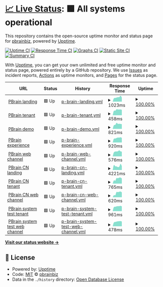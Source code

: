 # [📈 Live Status](https://pbrainbiz.github.io/upptime): <!--live status--> **🟩 All systems operational**

This repository contains the open-source uptime monitor and status page for [pbrainbiz](https://pbrainbiz.github.io/upptime), powered by [Upptime](https://github.com/upptime/upptime).

[![Uptime CI](https://github.com/pbrainbiz/upptime/workflows/Uptime%20CI/badge.svg)](https://github.com/pbrainbiz/upptime/actions?query=workflow%3A%22Uptime+CI%22)
[![Response Time CI](https://github.com/pbrainbiz/upptime/workflows/Response%20Time%20CI/badge.svg)](https://github.com/pbrainbiz/upptime/actions?query=workflow%3A%22Response+Time+CI%22)
[![Graphs CI](https://github.com/pbrainbiz/upptime/workflows/Graphs%20CI/badge.svg)](https://github.com/pbrainbiz/upptime/actions?query=workflow%3A%22Graphs+CI%22)
[![Static Site CI](https://github.com/pbrainbiz/upptime/workflows/Static%20Site%20CI/badge.svg)](https://github.com/pbrainbiz/upptime/actions?query=workflow%3A%22Static+Site+CI%22)
[![Summary CI](https://github.com/pbrainbiz/upptime/workflows/Summary%20CI/badge.svg)](https://github.com/pbrainbiz/upptime/actions?query=workflow%3A%22Summary+CI%22)

With [Upptime](https://upptime.js.org), you can get your own unlimited and free uptime monitor and status page, powered entirely by a GitHub repository. We use [Issues](https://github.com/pbrainbiz/upptime/issues) as incident reports, [Actions](https://github.com/pbrainbiz/upptime/actions) as uptime monitors, and [Pages](https://pbrainbiz.github.io/upptime) for the status page.

<!--start: status pages-->
<!-- This summary is generated by Upptime (https://github.com/upptime/upptime) -->
<!-- Do not edit this manually, your changes will be overwritten -->
<!-- prettier-ignore -->
| URL | Status | History | Response Time | Uptime |
| --- | ------ | ------- | ------------- | ------ |
| <img alt="" src="https://icons.duckduckgo.com/ip3/www.pbrain.biz.ico" height="13"> [PBrain landing](https://www.pbrain.biz) | 🟩 Up | [p-brain-landing.yml](https://github.com/pbrainbiz/upptime/commits/HEAD/history/p-brain-landing.yml) | <details><summary><img alt="Response time graph" src="./graphs/p-brain-landing/response-time-week.png" height="20"> 1023ms</summary><br><a href="https://pbrainbiz.github.io/upptime/history/p-brain-landing"><img alt="Response time 996" src="https://img.shields.io/endpoint?url=https%3A%2F%2Fraw.githubusercontent.com%2Fpbrainbiz%2Fupptime%2FHEAD%2Fapi%2Fp-brain-landing%2Fresponse-time.json"></a><br><a href="https://pbrainbiz.github.io/upptime/history/p-brain-landing"><img alt="24-hour response time 1064" src="https://img.shields.io/endpoint?url=https%3A%2F%2Fraw.githubusercontent.com%2Fpbrainbiz%2Fupptime%2FHEAD%2Fapi%2Fp-brain-landing%2Fresponse-time-day.json"></a><br><a href="https://pbrainbiz.github.io/upptime/history/p-brain-landing"><img alt="7-day response time 1023" src="https://img.shields.io/endpoint?url=https%3A%2F%2Fraw.githubusercontent.com%2Fpbrainbiz%2Fupptime%2FHEAD%2Fapi%2Fp-brain-landing%2Fresponse-time-week.json"></a><br><a href="https://pbrainbiz.github.io/upptime/history/p-brain-landing"><img alt="30-day response time 995" src="https://img.shields.io/endpoint?url=https%3A%2F%2Fraw.githubusercontent.com%2Fpbrainbiz%2Fupptime%2FHEAD%2Fapi%2Fp-brain-landing%2Fresponse-time-month.json"></a><br><a href="https://pbrainbiz.github.io/upptime/history/p-brain-landing"><img alt="1-year response time 991" src="https://img.shields.io/endpoint?url=https%3A%2F%2Fraw.githubusercontent.com%2Fpbrainbiz%2Fupptime%2FHEAD%2Fapi%2Fp-brain-landing%2Fresponse-time-year.json"></a></details> | <details><summary><a href="https://pbrainbiz.github.io/upptime/history/p-brain-landing">100.00%</a></summary><a href="https://pbrainbiz.github.io/upptime/history/p-brain-landing"><img alt="All-time uptime 100.00%" src="https://img.shields.io/endpoint?url=https%3A%2F%2Fraw.githubusercontent.com%2Fpbrainbiz%2Fupptime%2FHEAD%2Fapi%2Fp-brain-landing%2Fuptime.json"></a><br><a href="https://pbrainbiz.github.io/upptime/history/p-brain-landing"><img alt="24-hour uptime 100.00%" src="https://img.shields.io/endpoint?url=https%3A%2F%2Fraw.githubusercontent.com%2Fpbrainbiz%2Fupptime%2FHEAD%2Fapi%2Fp-brain-landing%2Fuptime-day.json"></a><br><a href="https://pbrainbiz.github.io/upptime/history/p-brain-landing"><img alt="7-day uptime 100.00%" src="https://img.shields.io/endpoint?url=https%3A%2F%2Fraw.githubusercontent.com%2Fpbrainbiz%2Fupptime%2FHEAD%2Fapi%2Fp-brain-landing%2Fuptime-week.json"></a><br><a href="https://pbrainbiz.github.io/upptime/history/p-brain-landing"><img alt="30-day uptime 100.00%" src="https://img.shields.io/endpoint?url=https%3A%2F%2Fraw.githubusercontent.com%2Fpbrainbiz%2Fupptime%2FHEAD%2Fapi%2Fp-brain-landing%2Fuptime-month.json"></a><br><a href="https://pbrainbiz.github.io/upptime/history/p-brain-landing"><img alt="1-year uptime 100.00%" src="https://img.shields.io/endpoint?url=https%3A%2F%2Fraw.githubusercontent.com%2Fpbrainbiz%2Fupptime%2FHEAD%2Fapi%2Fp-brain-landing%2Fuptime-year.json"></a></details>
| <img alt="" src="https://icons.duckduckgo.com/ip3/www.pbrain.biz.ico" height="13"> [PBrain tenant](https://www.pbrain.biz/pbrain) | 🟩 Up | [p-brain-tenant.yml](https://github.com/pbrainbiz/upptime/commits/HEAD/history/p-brain-tenant.yml) | <details><summary><img alt="Response time graph" src="./graphs/p-brain-tenant/response-time-week.png" height="20"> 458ms</summary><br><a href="https://pbrainbiz.github.io/upptime/history/p-brain-tenant"><img alt="Response time 479" src="https://img.shields.io/endpoint?url=https%3A%2F%2Fraw.githubusercontent.com%2Fpbrainbiz%2Fupptime%2FHEAD%2Fapi%2Fp-brain-tenant%2Fresponse-time.json"></a><br><a href="https://pbrainbiz.github.io/upptime/history/p-brain-tenant"><img alt="24-hour response time 491" src="https://img.shields.io/endpoint?url=https%3A%2F%2Fraw.githubusercontent.com%2Fpbrainbiz%2Fupptime%2FHEAD%2Fapi%2Fp-brain-tenant%2Fresponse-time-day.json"></a><br><a href="https://pbrainbiz.github.io/upptime/history/p-brain-tenant"><img alt="7-day response time 458" src="https://img.shields.io/endpoint?url=https%3A%2F%2Fraw.githubusercontent.com%2Fpbrainbiz%2Fupptime%2FHEAD%2Fapi%2Fp-brain-tenant%2Fresponse-time-week.json"></a><br><a href="https://pbrainbiz.github.io/upptime/history/p-brain-tenant"><img alt="30-day response time 447" src="https://img.shields.io/endpoint?url=https%3A%2F%2Fraw.githubusercontent.com%2Fpbrainbiz%2Fupptime%2FHEAD%2Fapi%2Fp-brain-tenant%2Fresponse-time-month.json"></a><br><a href="https://pbrainbiz.github.io/upptime/history/p-brain-tenant"><img alt="1-year response time 480" src="https://img.shields.io/endpoint?url=https%3A%2F%2Fraw.githubusercontent.com%2Fpbrainbiz%2Fupptime%2FHEAD%2Fapi%2Fp-brain-tenant%2Fresponse-time-year.json"></a></details> | <details><summary><a href="https://pbrainbiz.github.io/upptime/history/p-brain-tenant">100.00%</a></summary><a href="https://pbrainbiz.github.io/upptime/history/p-brain-tenant"><img alt="All-time uptime 99.99%" src="https://img.shields.io/endpoint?url=https%3A%2F%2Fraw.githubusercontent.com%2Fpbrainbiz%2Fupptime%2FHEAD%2Fapi%2Fp-brain-tenant%2Fuptime.json"></a><br><a href="https://pbrainbiz.github.io/upptime/history/p-brain-tenant"><img alt="24-hour uptime 100.00%" src="https://img.shields.io/endpoint?url=https%3A%2F%2Fraw.githubusercontent.com%2Fpbrainbiz%2Fupptime%2FHEAD%2Fapi%2Fp-brain-tenant%2Fuptime-day.json"></a><br><a href="https://pbrainbiz.github.io/upptime/history/p-brain-tenant"><img alt="7-day uptime 100.00%" src="https://img.shields.io/endpoint?url=https%3A%2F%2Fraw.githubusercontent.com%2Fpbrainbiz%2Fupptime%2FHEAD%2Fapi%2Fp-brain-tenant%2Fuptime-week.json"></a><br><a href="https://pbrainbiz.github.io/upptime/history/p-brain-tenant"><img alt="30-day uptime 100.00%" src="https://img.shields.io/endpoint?url=https%3A%2F%2Fraw.githubusercontent.com%2Fpbrainbiz%2Fupptime%2FHEAD%2Fapi%2Fp-brain-tenant%2Fuptime-month.json"></a><br><a href="https://pbrainbiz.github.io/upptime/history/p-brain-tenant"><img alt="1-year uptime 99.99%" src="https://img.shields.io/endpoint?url=https%3A%2F%2Fraw.githubusercontent.com%2Fpbrainbiz%2Fupptime%2FHEAD%2Fapi%2Fp-brain-tenant%2Fuptime-year.json"></a></details>
| <img alt="" src="https://icons.duckduckgo.com/ip3/demo.pbrain.biz.ico" height="13"> [PBrain demo](https://demo.pbrain.biz) | 🟩 Up | [p-brain-demo.yml](https://github.com/pbrainbiz/upptime/commits/HEAD/history/p-brain-demo.yml) | <details><summary><img alt="Response time graph" src="./graphs/p-brain-demo/response-time-week.png" height="20"> 821ms</summary><br><a href="https://pbrainbiz.github.io/upptime/history/p-brain-demo"><img alt="Response time 765" src="https://img.shields.io/endpoint?url=https%3A%2F%2Fraw.githubusercontent.com%2Fpbrainbiz%2Fupptime%2FHEAD%2Fapi%2Fp-brain-demo%2Fresponse-time.json"></a><br><a href="https://pbrainbiz.github.io/upptime/history/p-brain-demo"><img alt="24-hour response time 903" src="https://img.shields.io/endpoint?url=https%3A%2F%2Fraw.githubusercontent.com%2Fpbrainbiz%2Fupptime%2FHEAD%2Fapi%2Fp-brain-demo%2Fresponse-time-day.json"></a><br><a href="https://pbrainbiz.github.io/upptime/history/p-brain-demo"><img alt="7-day response time 821" src="https://img.shields.io/endpoint?url=https%3A%2F%2Fraw.githubusercontent.com%2Fpbrainbiz%2Fupptime%2FHEAD%2Fapi%2Fp-brain-demo%2Fresponse-time-week.json"></a><br><a href="https://pbrainbiz.github.io/upptime/history/p-brain-demo"><img alt="30-day response time 805" src="https://img.shields.io/endpoint?url=https%3A%2F%2Fraw.githubusercontent.com%2Fpbrainbiz%2Fupptime%2FHEAD%2Fapi%2Fp-brain-demo%2Fresponse-time-month.json"></a><br><a href="https://pbrainbiz.github.io/upptime/history/p-brain-demo"><img alt="1-year response time 764" src="https://img.shields.io/endpoint?url=https%3A%2F%2Fraw.githubusercontent.com%2Fpbrainbiz%2Fupptime%2FHEAD%2Fapi%2Fp-brain-demo%2Fresponse-time-year.json"></a></details> | <details><summary><a href="https://pbrainbiz.github.io/upptime/history/p-brain-demo">100.00%</a></summary><a href="https://pbrainbiz.github.io/upptime/history/p-brain-demo"><img alt="All-time uptime 100.00%" src="https://img.shields.io/endpoint?url=https%3A%2F%2Fraw.githubusercontent.com%2Fpbrainbiz%2Fupptime%2FHEAD%2Fapi%2Fp-brain-demo%2Fuptime.json"></a><br><a href="https://pbrainbiz.github.io/upptime/history/p-brain-demo"><img alt="24-hour uptime 100.00%" src="https://img.shields.io/endpoint?url=https%3A%2F%2Fraw.githubusercontent.com%2Fpbrainbiz%2Fupptime%2FHEAD%2Fapi%2Fp-brain-demo%2Fuptime-day.json"></a><br><a href="https://pbrainbiz.github.io/upptime/history/p-brain-demo"><img alt="7-day uptime 100.00%" src="https://img.shields.io/endpoint?url=https%3A%2F%2Fraw.githubusercontent.com%2Fpbrainbiz%2Fupptime%2FHEAD%2Fapi%2Fp-brain-demo%2Fuptime-week.json"></a><br><a href="https://pbrainbiz.github.io/upptime/history/p-brain-demo"><img alt="30-day uptime 100.00%" src="https://img.shields.io/endpoint?url=https%3A%2F%2Fraw.githubusercontent.com%2Fpbrainbiz%2Fupptime%2FHEAD%2Fapi%2Fp-brain-demo%2Fuptime-month.json"></a><br><a href="https://pbrainbiz.github.io/upptime/history/p-brain-demo"><img alt="1-year uptime 100.00%" src="https://img.shields.io/endpoint?url=https%3A%2F%2Fraw.githubusercontent.com%2Fpbrainbiz%2Fupptime%2FHEAD%2Fapi%2Fp-brain-demo%2Fuptime-year.json"></a></details>
| <img alt="" src="https://icons.duckduckgo.com/ip3/experience.pbrain.biz.ico" height="13"> [PBrain experience](https://experience.pbrain.biz/panasonic/na-s106fr1bs) | 🟩 Up | [p-brain-experience.yml](https://github.com/pbrainbiz/upptime/commits/HEAD/history/p-brain-experience.yml) | <details><summary><img alt="Response time graph" src="./graphs/p-brain-experience/response-time-week.png" height="20"> 920ms</summary><br><a href="https://pbrainbiz.github.io/upptime/history/p-brain-experience"><img alt="Response time 878" src="https://img.shields.io/endpoint?url=https%3A%2F%2Fraw.githubusercontent.com%2Fpbrainbiz%2Fupptime%2FHEAD%2Fapi%2Fp-brain-experience%2Fresponse-time.json"></a><br><a href="https://pbrainbiz.github.io/upptime/history/p-brain-experience"><img alt="24-hour response time 978" src="https://img.shields.io/endpoint?url=https%3A%2F%2Fraw.githubusercontent.com%2Fpbrainbiz%2Fupptime%2FHEAD%2Fapi%2Fp-brain-experience%2Fresponse-time-day.json"></a><br><a href="https://pbrainbiz.github.io/upptime/history/p-brain-experience"><img alt="7-day response time 920" src="https://img.shields.io/endpoint?url=https%3A%2F%2Fraw.githubusercontent.com%2Fpbrainbiz%2Fupptime%2FHEAD%2Fapi%2Fp-brain-experience%2Fresponse-time-week.json"></a><br><a href="https://pbrainbiz.github.io/upptime/history/p-brain-experience"><img alt="30-day response time 897" src="https://img.shields.io/endpoint?url=https%3A%2F%2Fraw.githubusercontent.com%2Fpbrainbiz%2Fupptime%2FHEAD%2Fapi%2Fp-brain-experience%2Fresponse-time-month.json"></a><br><a href="https://pbrainbiz.github.io/upptime/history/p-brain-experience"><img alt="1-year response time 878" src="https://img.shields.io/endpoint?url=https%3A%2F%2Fraw.githubusercontent.com%2Fpbrainbiz%2Fupptime%2FHEAD%2Fapi%2Fp-brain-experience%2Fresponse-time-year.json"></a></details> | <details><summary><a href="https://pbrainbiz.github.io/upptime/history/p-brain-experience">100.00%</a></summary><a href="https://pbrainbiz.github.io/upptime/history/p-brain-experience"><img alt="All-time uptime 100.00%" src="https://img.shields.io/endpoint?url=https%3A%2F%2Fraw.githubusercontent.com%2Fpbrainbiz%2Fupptime%2FHEAD%2Fapi%2Fp-brain-experience%2Fuptime.json"></a><br><a href="https://pbrainbiz.github.io/upptime/history/p-brain-experience"><img alt="24-hour uptime 100.00%" src="https://img.shields.io/endpoint?url=https%3A%2F%2Fraw.githubusercontent.com%2Fpbrainbiz%2Fupptime%2FHEAD%2Fapi%2Fp-brain-experience%2Fuptime-day.json"></a><br><a href="https://pbrainbiz.github.io/upptime/history/p-brain-experience"><img alt="7-day uptime 100.00%" src="https://img.shields.io/endpoint?url=https%3A%2F%2Fraw.githubusercontent.com%2Fpbrainbiz%2Fupptime%2FHEAD%2Fapi%2Fp-brain-experience%2Fuptime-week.json"></a><br><a href="https://pbrainbiz.github.io/upptime/history/p-brain-experience"><img alt="30-day uptime 100.00%" src="https://img.shields.io/endpoint?url=https%3A%2F%2Fraw.githubusercontent.com%2Fpbrainbiz%2Fupptime%2FHEAD%2Fapi%2Fp-brain-experience%2Fuptime-month.json"></a><br><a href="https://pbrainbiz.github.io/upptime/history/p-brain-experience"><img alt="1-year uptime 100.00%" src="https://img.shields.io/endpoint?url=https%3A%2F%2Fraw.githubusercontent.com%2Fpbrainbiz%2Fupptime%2FHEAD%2Fapi%2Fp-brain-experience%2Fuptime-year.json"></a></details>
| <img alt="" src="https://icons.duckduckgo.com/ip3/www.pbrain.biz.ico" height="13"> [PBrain web channel](https://www.pbrain.biz/chatbot/channelweb?id=52-107&index=0) | 🟩 Up | [p-brain-web-channel.yml](https://github.com/pbrainbiz/upptime/commits/HEAD/history/p-brain-web-channel.yml) | <details><summary><img alt="Response time graph" src="./graphs/p-brain-web-channel/response-time-week.png" height="20"> 576ms</summary><br><a href="https://pbrainbiz.github.io/upptime/history/p-brain-web-channel"><img alt="Response time 548" src="https://img.shields.io/endpoint?url=https%3A%2F%2Fraw.githubusercontent.com%2Fpbrainbiz%2Fupptime%2FHEAD%2Fapi%2Fp-brain-web-channel%2Fresponse-time.json"></a><br><a href="https://pbrainbiz.github.io/upptime/history/p-brain-web-channel"><img alt="24-hour response time 531" src="https://img.shields.io/endpoint?url=https%3A%2F%2Fraw.githubusercontent.com%2Fpbrainbiz%2Fupptime%2FHEAD%2Fapi%2Fp-brain-web-channel%2Fresponse-time-day.json"></a><br><a href="https://pbrainbiz.github.io/upptime/history/p-brain-web-channel"><img alt="7-day response time 576" src="https://img.shields.io/endpoint?url=https%3A%2F%2Fraw.githubusercontent.com%2Fpbrainbiz%2Fupptime%2FHEAD%2Fapi%2Fp-brain-web-channel%2Fresponse-time-week.json"></a><br><a href="https://pbrainbiz.github.io/upptime/history/p-brain-web-channel"><img alt="30-day response time 556" src="https://img.shields.io/endpoint?url=https%3A%2F%2Fraw.githubusercontent.com%2Fpbrainbiz%2Fupptime%2FHEAD%2Fapi%2Fp-brain-web-channel%2Fresponse-time-month.json"></a><br><a href="https://pbrainbiz.github.io/upptime/history/p-brain-web-channel"><img alt="1-year response time 548" src="https://img.shields.io/endpoint?url=https%3A%2F%2Fraw.githubusercontent.com%2Fpbrainbiz%2Fupptime%2FHEAD%2Fapi%2Fp-brain-web-channel%2Fresponse-time-year.json"></a></details> | <details><summary><a href="https://pbrainbiz.github.io/upptime/history/p-brain-web-channel">100.00%</a></summary><a href="https://pbrainbiz.github.io/upptime/history/p-brain-web-channel"><img alt="All-time uptime 99.99%" src="https://img.shields.io/endpoint?url=https%3A%2F%2Fraw.githubusercontent.com%2Fpbrainbiz%2Fupptime%2FHEAD%2Fapi%2Fp-brain-web-channel%2Fuptime.json"></a><br><a href="https://pbrainbiz.github.io/upptime/history/p-brain-web-channel"><img alt="24-hour uptime 100.00%" src="https://img.shields.io/endpoint?url=https%3A%2F%2Fraw.githubusercontent.com%2Fpbrainbiz%2Fupptime%2FHEAD%2Fapi%2Fp-brain-web-channel%2Fuptime-day.json"></a><br><a href="https://pbrainbiz.github.io/upptime/history/p-brain-web-channel"><img alt="7-day uptime 100.00%" src="https://img.shields.io/endpoint?url=https%3A%2F%2Fraw.githubusercontent.com%2Fpbrainbiz%2Fupptime%2FHEAD%2Fapi%2Fp-brain-web-channel%2Fuptime-week.json"></a><br><a href="https://pbrainbiz.github.io/upptime/history/p-brain-web-channel"><img alt="30-day uptime 100.00%" src="https://img.shields.io/endpoint?url=https%3A%2F%2Fraw.githubusercontent.com%2Fpbrainbiz%2Fupptime%2FHEAD%2Fapi%2Fp-brain-web-channel%2Fuptime-month.json"></a><br><a href="https://pbrainbiz.github.io/upptime/history/p-brain-web-channel"><img alt="1-year uptime 99.99%" src="https://img.shields.io/endpoint?url=https%3A%2F%2Fraw.githubusercontent.com%2Fpbrainbiz%2Fupptime%2FHEAD%2Fapi%2Fp-brain-web-channel%2Fuptime-year.json"></a></details>
| <img alt="" src="https://icons.duckduckgo.com/ip3/www.pbraindemo.cn.ico" height="13"> [PBrain CN landing](https://www.pbraindemo.cn) | 🟩 Up | [p-brain-cn-landing.yml](https://github.com/pbrainbiz/upptime/commits/HEAD/history/p-brain-cn-landing.yml) | <details><summary><img alt="Response time graph" src="./graphs/p-brain-cn-landing/response-time-week.png" height="20"> 4221ms</summary><br><a href="https://pbrainbiz.github.io/upptime/history/p-brain-cn-landing"><img alt="Response time 3146" src="https://img.shields.io/endpoint?url=https%3A%2F%2Fraw.githubusercontent.com%2Fpbrainbiz%2Fupptime%2FHEAD%2Fapi%2Fp-brain-cn-landing%2Fresponse-time.json"></a><br><a href="https://pbrainbiz.github.io/upptime/history/p-brain-cn-landing"><img alt="24-hour response time 10529" src="https://img.shields.io/endpoint?url=https%3A%2F%2Fraw.githubusercontent.com%2Fpbrainbiz%2Fupptime%2FHEAD%2Fapi%2Fp-brain-cn-landing%2Fresponse-time-day.json"></a><br><a href="https://pbrainbiz.github.io/upptime/history/p-brain-cn-landing"><img alt="7-day response time 4221" src="https://img.shields.io/endpoint?url=https%3A%2F%2Fraw.githubusercontent.com%2Fpbrainbiz%2Fupptime%2FHEAD%2Fapi%2Fp-brain-cn-landing%2Fresponse-time-week.json"></a><br><a href="https://pbrainbiz.github.io/upptime/history/p-brain-cn-landing"><img alt="30-day response time 4012" src="https://img.shields.io/endpoint?url=https%3A%2F%2Fraw.githubusercontent.com%2Fpbrainbiz%2Fupptime%2FHEAD%2Fapi%2Fp-brain-cn-landing%2Fresponse-time-month.json"></a><br><a href="https://pbrainbiz.github.io/upptime/history/p-brain-cn-landing"><img alt="1-year response time 3166" src="https://img.shields.io/endpoint?url=https%3A%2F%2Fraw.githubusercontent.com%2Fpbrainbiz%2Fupptime%2FHEAD%2Fapi%2Fp-brain-cn-landing%2Fresponse-time-year.json"></a></details> | <details><summary><a href="https://pbrainbiz.github.io/upptime/history/p-brain-cn-landing">100.00%</a></summary><a href="https://pbrainbiz.github.io/upptime/history/p-brain-cn-landing"><img alt="All-time uptime 99.98%" src="https://img.shields.io/endpoint?url=https%3A%2F%2Fraw.githubusercontent.com%2Fpbrainbiz%2Fupptime%2FHEAD%2Fapi%2Fp-brain-cn-landing%2Fuptime.json"></a><br><a href="https://pbrainbiz.github.io/upptime/history/p-brain-cn-landing"><img alt="24-hour uptime 100.00%" src="https://img.shields.io/endpoint?url=https%3A%2F%2Fraw.githubusercontent.com%2Fpbrainbiz%2Fupptime%2FHEAD%2Fapi%2Fp-brain-cn-landing%2Fuptime-day.json"></a><br><a href="https://pbrainbiz.github.io/upptime/history/p-brain-cn-landing"><img alt="7-day uptime 100.00%" src="https://img.shields.io/endpoint?url=https%3A%2F%2Fraw.githubusercontent.com%2Fpbrainbiz%2Fupptime%2FHEAD%2Fapi%2Fp-brain-cn-landing%2Fuptime-week.json"></a><br><a href="https://pbrainbiz.github.io/upptime/history/p-brain-cn-landing"><img alt="30-day uptime 100.00%" src="https://img.shields.io/endpoint?url=https%3A%2F%2Fraw.githubusercontent.com%2Fpbrainbiz%2Fupptime%2FHEAD%2Fapi%2Fp-brain-cn-landing%2Fuptime-month.json"></a><br><a href="https://pbrainbiz.github.io/upptime/history/p-brain-cn-landing"><img alt="1-year uptime 99.98%" src="https://img.shields.io/endpoint?url=https%3A%2F%2Fraw.githubusercontent.com%2Fpbrainbiz%2Fupptime%2FHEAD%2Fapi%2Fp-brain-cn-landing%2Fuptime-year.json"></a></details>
| <img alt="" src="https://icons.duckduckgo.com/ip3/www.pbraindemo.cn.ico" height="13"> [PBrain CN tenant](https://www.pbraindemo.cn/xiaomi-airpurifier) | 🟩 Up | [p-brain-cn-tenant.yml](https://github.com/pbrainbiz/upptime/commits/HEAD/history/p-brain-cn-tenant.yml) | <details><summary><img alt="Response time graph" src="./graphs/p-brain-cn-tenant/response-time-week.png" height="20"> 765ms</summary><br><a href="https://pbrainbiz.github.io/upptime/history/p-brain-cn-tenant"><img alt="Response time 834" src="https://img.shields.io/endpoint?url=https%3A%2F%2Fraw.githubusercontent.com%2Fpbrainbiz%2Fupptime%2FHEAD%2Fapi%2Fp-brain-cn-tenant%2Fresponse-time.json"></a><br><a href="https://pbrainbiz.github.io/upptime/history/p-brain-cn-tenant"><img alt="24-hour response time 792" src="https://img.shields.io/endpoint?url=https%3A%2F%2Fraw.githubusercontent.com%2Fpbrainbiz%2Fupptime%2FHEAD%2Fapi%2Fp-brain-cn-tenant%2Fresponse-time-day.json"></a><br><a href="https://pbrainbiz.github.io/upptime/history/p-brain-cn-tenant"><img alt="7-day response time 765" src="https://img.shields.io/endpoint?url=https%3A%2F%2Fraw.githubusercontent.com%2Fpbrainbiz%2Fupptime%2FHEAD%2Fapi%2Fp-brain-cn-tenant%2Fresponse-time-week.json"></a><br><a href="https://pbrainbiz.github.io/upptime/history/p-brain-cn-tenant"><img alt="30-day response time 777" src="https://img.shields.io/endpoint?url=https%3A%2F%2Fraw.githubusercontent.com%2Fpbrainbiz%2Fupptime%2FHEAD%2Fapi%2Fp-brain-cn-tenant%2Fresponse-time-month.json"></a><br><a href="https://pbrainbiz.github.io/upptime/history/p-brain-cn-tenant"><img alt="1-year response time 882" src="https://img.shields.io/endpoint?url=https%3A%2F%2Fraw.githubusercontent.com%2Fpbrainbiz%2Fupptime%2FHEAD%2Fapi%2Fp-brain-cn-tenant%2Fresponse-time-year.json"></a></details> | <details><summary><a href="https://pbrainbiz.github.io/upptime/history/p-brain-cn-tenant">100.00%</a></summary><a href="https://pbrainbiz.github.io/upptime/history/p-brain-cn-tenant"><img alt="All-time uptime 99.98%" src="https://img.shields.io/endpoint?url=https%3A%2F%2Fraw.githubusercontent.com%2Fpbrainbiz%2Fupptime%2FHEAD%2Fapi%2Fp-brain-cn-tenant%2Fuptime.json"></a><br><a href="https://pbrainbiz.github.io/upptime/history/p-brain-cn-tenant"><img alt="24-hour uptime 100.00%" src="https://img.shields.io/endpoint?url=https%3A%2F%2Fraw.githubusercontent.com%2Fpbrainbiz%2Fupptime%2FHEAD%2Fapi%2Fp-brain-cn-tenant%2Fuptime-day.json"></a><br><a href="https://pbrainbiz.github.io/upptime/history/p-brain-cn-tenant"><img alt="7-day uptime 100.00%" src="https://img.shields.io/endpoint?url=https%3A%2F%2Fraw.githubusercontent.com%2Fpbrainbiz%2Fupptime%2FHEAD%2Fapi%2Fp-brain-cn-tenant%2Fuptime-week.json"></a><br><a href="https://pbrainbiz.github.io/upptime/history/p-brain-cn-tenant"><img alt="30-day uptime 100.00%" src="https://img.shields.io/endpoint?url=https%3A%2F%2Fraw.githubusercontent.com%2Fpbrainbiz%2Fupptime%2FHEAD%2Fapi%2Fp-brain-cn-tenant%2Fuptime-month.json"></a><br><a href="https://pbrainbiz.github.io/upptime/history/p-brain-cn-tenant"><img alt="1-year uptime 99.97%" src="https://img.shields.io/endpoint?url=https%3A%2F%2Fraw.githubusercontent.com%2Fpbrainbiz%2Fupptime%2FHEAD%2Fapi%2Fp-brain-cn-tenant%2Fuptime-year.json"></a></details>
| <img alt="" src="https://icons.duckduckgo.com/ip3/www.pbraindemo.cn.ico" height="13"> [PBrain CN web channel](https://www.pbraindemo.cn/chatbot/channelweb?id=4-68&index=1) | 🟩 Up | [p-brain-cn-web-channel.yml](https://github.com/pbrainbiz/upptime/commits/HEAD/history/p-brain-cn-web-channel.yml) | <details><summary><img alt="Response time graph" src="./graphs/p-brain-cn-web-channel/response-time-week.png" height="20"> 620ms</summary><br><a href="https://pbrainbiz.github.io/upptime/history/p-brain-cn-web-channel"><img alt="Response time 646" src="https://img.shields.io/endpoint?url=https%3A%2F%2Fraw.githubusercontent.com%2Fpbrainbiz%2Fupptime%2FHEAD%2Fapi%2Fp-brain-cn-web-channel%2Fresponse-time.json"></a><br><a href="https://pbrainbiz.github.io/upptime/history/p-brain-cn-web-channel"><img alt="24-hour response time 642" src="https://img.shields.io/endpoint?url=https%3A%2F%2Fraw.githubusercontent.com%2Fpbrainbiz%2Fupptime%2FHEAD%2Fapi%2Fp-brain-cn-web-channel%2Fresponse-time-day.json"></a><br><a href="https://pbrainbiz.github.io/upptime/history/p-brain-cn-web-channel"><img alt="7-day response time 620" src="https://img.shields.io/endpoint?url=https%3A%2F%2Fraw.githubusercontent.com%2Fpbrainbiz%2Fupptime%2FHEAD%2Fapi%2Fp-brain-cn-web-channel%2Fresponse-time-week.json"></a><br><a href="https://pbrainbiz.github.io/upptime/history/p-brain-cn-web-channel"><img alt="30-day response time 615" src="https://img.shields.io/endpoint?url=https%3A%2F%2Fraw.githubusercontent.com%2Fpbrainbiz%2Fupptime%2FHEAD%2Fapi%2Fp-brain-cn-web-channel%2Fresponse-time-month.json"></a><br><a href="https://pbrainbiz.github.io/upptime/history/p-brain-cn-web-channel"><img alt="1-year response time 659" src="https://img.shields.io/endpoint?url=https%3A%2F%2Fraw.githubusercontent.com%2Fpbrainbiz%2Fupptime%2FHEAD%2Fapi%2Fp-brain-cn-web-channel%2Fresponse-time-year.json"></a></details> | <details><summary><a href="https://pbrainbiz.github.io/upptime/history/p-brain-cn-web-channel">100.00%</a></summary><a href="https://pbrainbiz.github.io/upptime/history/p-brain-cn-web-channel"><img alt="All-time uptime 99.96%" src="https://img.shields.io/endpoint?url=https%3A%2F%2Fraw.githubusercontent.com%2Fpbrainbiz%2Fupptime%2FHEAD%2Fapi%2Fp-brain-cn-web-channel%2Fuptime.json"></a><br><a href="https://pbrainbiz.github.io/upptime/history/p-brain-cn-web-channel"><img alt="24-hour uptime 100.00%" src="https://img.shields.io/endpoint?url=https%3A%2F%2Fraw.githubusercontent.com%2Fpbrainbiz%2Fupptime%2FHEAD%2Fapi%2Fp-brain-cn-web-channel%2Fuptime-day.json"></a><br><a href="https://pbrainbiz.github.io/upptime/history/p-brain-cn-web-channel"><img alt="7-day uptime 100.00%" src="https://img.shields.io/endpoint?url=https%3A%2F%2Fraw.githubusercontent.com%2Fpbrainbiz%2Fupptime%2FHEAD%2Fapi%2Fp-brain-cn-web-channel%2Fuptime-week.json"></a><br><a href="https://pbrainbiz.github.io/upptime/history/p-brain-cn-web-channel"><img alt="30-day uptime 100.00%" src="https://img.shields.io/endpoint?url=https%3A%2F%2Fraw.githubusercontent.com%2Fpbrainbiz%2Fupptime%2FHEAD%2Fapi%2Fp-brain-cn-web-channel%2Fuptime-month.json"></a><br><a href="https://pbrainbiz.github.io/upptime/history/p-brain-cn-web-channel"><img alt="1-year uptime 99.96%" src="https://img.shields.io/endpoint?url=https%3A%2F%2Fraw.githubusercontent.com%2Fpbrainbiz%2Fupptime%2FHEAD%2Fapi%2Fp-brain-cn-web-channel%2Fuptime-year.json"></a></details>
| <img alt="" src="https://icons.duckduckgo.com/ip3/www.pbrain.appahoo.com.ico" height="13"> [PBrain system test tenant](https://www.pbrain.appahoo.com/pbrain) | 🟩 Up | [p-brain-system-test-tenant.yml](https://github.com/pbrainbiz/upptime/commits/HEAD/history/p-brain-system-test-tenant.yml) | <details><summary><img alt="Response time graph" src="./graphs/p-brain-system-test-tenant/response-time-week.png" height="20"> 961ms</summary><br><a href="https://pbrainbiz.github.io/upptime/history/p-brain-system-test-tenant"><img alt="Response time 1121" src="https://img.shields.io/endpoint?url=https%3A%2F%2Fraw.githubusercontent.com%2Fpbrainbiz%2Fupptime%2FHEAD%2Fapi%2Fp-brain-system-test-tenant%2Fresponse-time.json"></a><br><a href="https://pbrainbiz.github.io/upptime/history/p-brain-system-test-tenant"><img alt="24-hour response time 1011" src="https://img.shields.io/endpoint?url=https%3A%2F%2Fraw.githubusercontent.com%2Fpbrainbiz%2Fupptime%2FHEAD%2Fapi%2Fp-brain-system-test-tenant%2Fresponse-time-day.json"></a><br><a href="https://pbrainbiz.github.io/upptime/history/p-brain-system-test-tenant"><img alt="7-day response time 961" src="https://img.shields.io/endpoint?url=https%3A%2F%2Fraw.githubusercontent.com%2Fpbrainbiz%2Fupptime%2FHEAD%2Fapi%2Fp-brain-system-test-tenant%2Fresponse-time-week.json"></a><br><a href="https://pbrainbiz.github.io/upptime/history/p-brain-system-test-tenant"><img alt="30-day response time 1267" src="https://img.shields.io/endpoint?url=https%3A%2F%2Fraw.githubusercontent.com%2Fpbrainbiz%2Fupptime%2FHEAD%2Fapi%2Fp-brain-system-test-tenant%2Fresponse-time-month.json"></a><br><a href="https://pbrainbiz.github.io/upptime/history/p-brain-system-test-tenant"><img alt="1-year response time 1124" src="https://img.shields.io/endpoint?url=https%3A%2F%2Fraw.githubusercontent.com%2Fpbrainbiz%2Fupptime%2FHEAD%2Fapi%2Fp-brain-system-test-tenant%2Fresponse-time-year.json"></a></details> | <details><summary><a href="https://pbrainbiz.github.io/upptime/history/p-brain-system-test-tenant">100.00%</a></summary><a href="https://pbrainbiz.github.io/upptime/history/p-brain-system-test-tenant"><img alt="All-time uptime 99.99%" src="https://img.shields.io/endpoint?url=https%3A%2F%2Fraw.githubusercontent.com%2Fpbrainbiz%2Fupptime%2FHEAD%2Fapi%2Fp-brain-system-test-tenant%2Fuptime.json"></a><br><a href="https://pbrainbiz.github.io/upptime/history/p-brain-system-test-tenant"><img alt="24-hour uptime 100.00%" src="https://img.shields.io/endpoint?url=https%3A%2F%2Fraw.githubusercontent.com%2Fpbrainbiz%2Fupptime%2FHEAD%2Fapi%2Fp-brain-system-test-tenant%2Fuptime-day.json"></a><br><a href="https://pbrainbiz.github.io/upptime/history/p-brain-system-test-tenant"><img alt="7-day uptime 100.00%" src="https://img.shields.io/endpoint?url=https%3A%2F%2Fraw.githubusercontent.com%2Fpbrainbiz%2Fupptime%2FHEAD%2Fapi%2Fp-brain-system-test-tenant%2Fuptime-week.json"></a><br><a href="https://pbrainbiz.github.io/upptime/history/p-brain-system-test-tenant"><img alt="30-day uptime 100.00%" src="https://img.shields.io/endpoint?url=https%3A%2F%2Fraw.githubusercontent.com%2Fpbrainbiz%2Fupptime%2FHEAD%2Fapi%2Fp-brain-system-test-tenant%2Fuptime-month.json"></a><br><a href="https://pbrainbiz.github.io/upptime/history/p-brain-system-test-tenant"><img alt="1-year uptime 100.00%" src="https://img.shields.io/endpoint?url=https%3A%2F%2Fraw.githubusercontent.com%2Fpbrainbiz%2Fupptime%2FHEAD%2Fapi%2Fp-brain-system-test-tenant%2Fuptime-year.json"></a></details>
| <img alt="" src="https://icons.duckduckgo.com/ip3/www.pbrain.appahoo.com.ico" height="13"> [PBrain system test web channel](https://www.pbrain.appahoo.com/chatbot/channelweb?id=1-10&index=0) | 🟩 Up | [p-brain-system-test-web-channel.yml](https://github.com/pbrainbiz/upptime/commits/HEAD/history/p-brain-system-test-web-channel.yml) | <details><summary><img alt="Response time graph" src="./graphs/p-brain-system-test-web-channel/response-time-week.png" height="20"> 478ms</summary><br><a href="https://pbrainbiz.github.io/upptime/history/p-brain-system-test-web-channel"><img alt="Response time 549" src="https://img.shields.io/endpoint?url=https%3A%2F%2Fraw.githubusercontent.com%2Fpbrainbiz%2Fupptime%2FHEAD%2Fapi%2Fp-brain-system-test-web-channel%2Fresponse-time.json"></a><br><a href="https://pbrainbiz.github.io/upptime/history/p-brain-system-test-web-channel"><img alt="24-hour response time 522" src="https://img.shields.io/endpoint?url=https%3A%2F%2Fraw.githubusercontent.com%2Fpbrainbiz%2Fupptime%2FHEAD%2Fapi%2Fp-brain-system-test-web-channel%2Fresponse-time-day.json"></a><br><a href="https://pbrainbiz.github.io/upptime/history/p-brain-system-test-web-channel"><img alt="7-day response time 478" src="https://img.shields.io/endpoint?url=https%3A%2F%2Fraw.githubusercontent.com%2Fpbrainbiz%2Fupptime%2FHEAD%2Fapi%2Fp-brain-system-test-web-channel%2Fresponse-time-week.json"></a><br><a href="https://pbrainbiz.github.io/upptime/history/p-brain-system-test-web-channel"><img alt="30-day response time 720" src="https://img.shields.io/endpoint?url=https%3A%2F%2Fraw.githubusercontent.com%2Fpbrainbiz%2Fupptime%2FHEAD%2Fapi%2Fp-brain-system-test-web-channel%2Fresponse-time-month.json"></a><br><a href="https://pbrainbiz.github.io/upptime/history/p-brain-system-test-web-channel"><img alt="1-year response time 552" src="https://img.shields.io/endpoint?url=https%3A%2F%2Fraw.githubusercontent.com%2Fpbrainbiz%2Fupptime%2FHEAD%2Fapi%2Fp-brain-system-test-web-channel%2Fresponse-time-year.json"></a></details> | <details><summary><a href="https://pbrainbiz.github.io/upptime/history/p-brain-system-test-web-channel">100.00%</a></summary><a href="https://pbrainbiz.github.io/upptime/history/p-brain-system-test-web-channel"><img alt="All-time uptime 99.99%" src="https://img.shields.io/endpoint?url=https%3A%2F%2Fraw.githubusercontent.com%2Fpbrainbiz%2Fupptime%2FHEAD%2Fapi%2Fp-brain-system-test-web-channel%2Fuptime.json"></a><br><a href="https://pbrainbiz.github.io/upptime/history/p-brain-system-test-web-channel"><img alt="24-hour uptime 100.00%" src="https://img.shields.io/endpoint?url=https%3A%2F%2Fraw.githubusercontent.com%2Fpbrainbiz%2Fupptime%2FHEAD%2Fapi%2Fp-brain-system-test-web-channel%2Fuptime-day.json"></a><br><a href="https://pbrainbiz.github.io/upptime/history/p-brain-system-test-web-channel"><img alt="7-day uptime 100.00%" src="https://img.shields.io/endpoint?url=https%3A%2F%2Fraw.githubusercontent.com%2Fpbrainbiz%2Fupptime%2FHEAD%2Fapi%2Fp-brain-system-test-web-channel%2Fuptime-week.json"></a><br><a href="https://pbrainbiz.github.io/upptime/history/p-brain-system-test-web-channel"><img alt="30-day uptime 100.00%" src="https://img.shields.io/endpoint?url=https%3A%2F%2Fraw.githubusercontent.com%2Fpbrainbiz%2Fupptime%2FHEAD%2Fapi%2Fp-brain-system-test-web-channel%2Fuptime-month.json"></a><br><a href="https://pbrainbiz.github.io/upptime/history/p-brain-system-test-web-channel"><img alt="1-year uptime 100.00%" src="https://img.shields.io/endpoint?url=https%3A%2F%2Fraw.githubusercontent.com%2Fpbrainbiz%2Fupptime%2FHEAD%2Fapi%2Fp-brain-system-test-web-channel%2Fuptime-year.json"></a></details>

<!--end: status pages-->

[**Visit our status website →**](https://pbrainbiz.github.io/upptime)

## 📄 License

- Powered by: [Upptime](https://github.com/upptime/upptime)
- Code: [MIT](./LICENSE) © [pbrainbiz](https://pbrainbiz.github.io/upptime)
- Data in the `./history` directory: [Open Database License](https://opendatacommons.org/licenses/odbl/1-0/)

